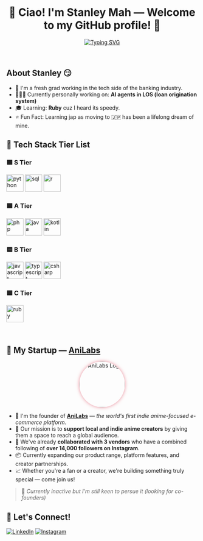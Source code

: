 <h1 align="center">🥂 Ciao! I'm Stanley Mah — Welcome to my GitHub profile! 🥂</h1>

<p align="center">
  <a href="https://git.io/typing-svg">
    <img src="https://readme-typing-svg.demolab.com?font=Fira+Code&duration=4000&pause=1000&color=00F7FF&center=true&width=600&lines=Software+Engineer.+Entrepreneur.+Monash+Graduate." alt="Typing SVG" />
  </a>
  </p>

  <br>

## About Stanley 😏
- 🎉 I'm a fresh grad working in the tech side of the banking industry.
- 👩🏻‍💻 Currently personally working on: **AI agents in LOS (loan origination system)**
- 🎓 Learning: **Ruby** cuz I heard its speedy.
- ⭐️ Fun Fact: Learning jap as moving to 🇯🇵 has been a lifelong dream of mine.

<h2>🧠 Tech Stack Tier List</h2>

<h3>🟩 S Tier</h3>
<p align="left">
  <img src="https://cdn.jsdelivr.net/gh/devicons/devicon/icons/python/python-original.svg" alt="python" width="45" height="45"/>
  <img src="https://cdn.jsdelivr.net/gh/devicons/devicon/icons/mysql/mysql-original.svg" alt="sql" width="45" height="45"/>
  <img src="https://cdn.jsdelivr.net/gh/devicons/devicon/icons/r/r-original.svg" alt="r" width="45" height="45"/>
</p>

<h3>🟦 A Tier</h3>
<p align="left">
  <img src="https://cdn.jsdelivr.net/gh/devicons/devicon/icons/php/php-original.svg" alt="php" width="45" height="45"/>
  <img src="https://cdn.jsdelivr.net/gh/devicons/devicon/icons/java/java-original.svg" alt="java" width="45" height="45"/>
  <img src="https://cdn.jsdelivr.net/gh/devicons/devicon/icons/kotlin/kotlin-original.svg" alt="kotlin" width="45" height="45"/>
</p>

<h3>🟨 B Tier</h3>
<p align="left">
  <img src="https://cdn.jsdelivr.net/gh/devicons/devicon/icons/javascript/javascript-original.svg" alt="javascript" width="45" height="45"/>
  <img src="https://cdn.jsdelivr.net/gh/devicons/devicon/icons/typescript/typescript-original.svg" alt="typescript" width="45" height="45"/>
  <img src="https://cdn.jsdelivr.net/gh/devicons/devicon/icons/csharp/csharp-original.svg" alt="csharp" width="45" height="45"/>
</p>

<h3>🟥 C Tier</h3>
<p align="left">
  <img src="https://cdn.jsdelivr.net/gh/devicons/devicon/icons/ruby/ruby-original.svg" alt="ruby" width="45" height="45"/>
</p>

<br>

## 🚀 My Startup — [AniLabs](https://anilabs.net)

<p align="center">
  <img src="https://media.licdn.com/dms/image/v2/D560BAQFSpuT-QY-ZAw/company-logo_100_100/B56ZT_2XA_GoAY-/0/1739459228191/anilabs_logo?e=1755129600&v=beta&t=ilHSiI1uwHfMR8eYX0kPGMmDhsoGRZ4uC73C0pSCtbU"
       alt="AniLabs Logo"
       width="120"
       height="120"
       style="border-radius: 50%; box-shadow: 0 0 10px rgba(221, 62, 84, 0.6);" />
</p>

- 🌸 I'm the founder of **[AniLabs](https://anilabs.net)** — *the world's first indie anime-focused e-commerce platform*.
- 🛒 Our mission is to **support local and indie anime creators** by giving them a space to reach a global audience.
- 🤝 We've already **collaborated with 3 vendors** who have a combined following of **over 14,000 followers on Instagram**.
- 📦 Currently expanding our product range, platform features, and creator partnerships.
- 📈 Whether you're a fan or a creator, we're building something truly special — come join us!

> 🎯 *Currently inactive but I'm still keen to persue it (looking for co-founders)*


## 🔗 Let's Connect!
[![LinkedIn](https://img.shields.io/badge/-LinkedIn-blue?style=flat-square&logo=linkedin)](https://www.linkedin.com/in/stanley-mah-yuet-xuan/)
[![Instagram](https://img.shields.io/badge/-Instagram-black?style=flat-square&logo=instagram)](https://www.instagram.com/stanley_maaaaaa?igsh=amd5azlpZG42OWt6)

